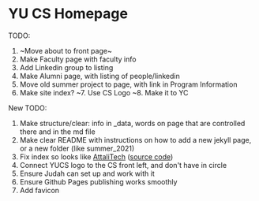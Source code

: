# YU CS Homepage

TODO:
1. ~Move about to front page~
2. Make Faculty page with faculty info
3. Add Linkedin group to listing
4. Make Alumni page, with listing of people/linkedin
5. Move old summer project to page, with link in Program Information
6. Make site index?
~7. Use CS Logo
~8. Make it to YC

New TODO:
1. Make structure/clear: info in _data, words on page that are controlled there and in the md file
2. Make clear README with instructions on how to add a new jekyll page, or a new folder (like summer_2021)
3. Fix index so looks like [AttaliTech](https://attalitech.com) ([source code](https://github.com/daattali/attalitech))
4. Connect YUCS logo to the CS front left, and don't have in circle
5. Ensure Judah can set up and work with it
6. Ensure Github Pages publishing works smoothly
7. Add favicon
